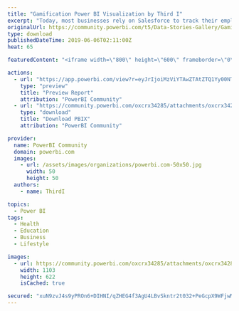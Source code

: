 ```yaml
---
title: "Gamification Power BI Visualization by Third I"
excerpt: "Today, most businesses rely on Salesforce to track their employee activity, pipelines, and revenue. While they’re able to monitor their progress and"
originalUrl: https://community.powerbi.com/t5/Data-Stories-Gallery/Gamification-Power-BI-Visualization-by-Third-I/m-p/708390
type: download
publishedDateTime: 2019-06-06T02:11:00Z
heat: 65

featuredContent: "<iframe width=\"800\" height=\"600\" frameborder=\"0\" src=\"https://app.powerbi.com/view?r=eyJrIjoiMzViYTAwZTAtZTQ1Yy00NTc5LWJhODktZThmZDdhNzFlNmFmIiwidCI6ImExMTdlOGM2LWRhYTMtNDFlMi1iZDJhLTgyYzUwMmZlMzM4NCJ9\"></iframe>"

actions:
  - url: "https://app.powerbi.com/view?r=eyJrIjoiMzViYTAwZTAtZTQ1Yy00NTc5LWJhODktZThmZDdhNzFlNmFmIiwidCI6ImExMTdlOGM2LWRhYTMtNDFlMi1iZDJhLTgyYzUwMmZlMzM4NCJ9"
    type: "preview"
    title: "Preview Report"
    attribution: "PowerBI Community"
  - url: "https://community.powerbi.com/oxcrx34285/attachments/oxcrx34285/DataStoriesGallery/2655/2/Third%20I_%20Power%20BI%20Gamification%20Report%20.pbix"
    type: "download"
    title: "Download PBIX"
    attribution: "PowerBI Community"

provider:
  name: PowerBI Community
  domain: powerbi.com
  images:
    - url: /assets/images/organizations/powerbi.com-50x50.jpg
      width: 50
      height: 50
  authors:
    - name: ThirdI

topics:
  - Power BI
tags:
  - Health
  - Education
  - Business
  - Lifestyle

images:
  - url: https://community.powerbi.com/oxcrx34285/attachments/oxcrx34285/DataStoriesGallery/2655/1/Third%20I_Power%20BI_Gamification_Report_Thumbnail.PNG
    width: 1103
    height: 622
    isCached: true

secured: "xuN9zvJ4s9yPROn6+DIHNI/qZHEG4f3AgU4LBvSkntr2t032+PeGcpX9WFjwMLsXovCuK7Ctv3v9tAzSqqJtfjFje4BQOts8spUFYua3vcIg3eyiyFtrVxzbRwgIF9RpxgSYPb2vaCGM9OkBxC3RauMlvEryaizIsh7uplaki0lYvodDo93xC/qvo2/Sv//9v1hp7SRvMdAhEMRJJDSNQJ54ONXt0C9Sf5lAZjBLjEKcowcNLZcBOmpxwN/ktXS80k3Lq9mtRFPcU2NNLjPJRVuuqW6buv9LpKETE7URKNmDdT9R5x6Cq+JEmUGOXnnSrFWwtsg5Syytga9jcuF76u5OyKVfMC3YmOJxo0eeP6uzMEpeIr7GVBeruu3nbs5tV2CuAWfhlFlVaQ/aAnIifYzS2YyZU4USJBSr5TVcDBE=;wYmU3QC1Lfjg18su2dfFvQ=="
---
```


